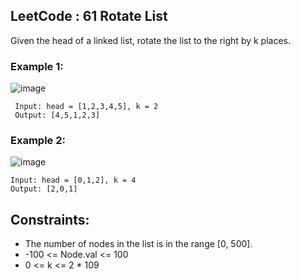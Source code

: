 ## LeetCode : 61 Rotate List
Given the head of a linked list, rotate the list to the right by k places.

### Example 1:
![image](https://user-images.githubusercontent.com/108012653/196498810-4f68502d-6de8-4291-8bb7-c9a18717a122.png)
```
 Input: head = [1,2,3,4,5], k = 2
 Output: [4,5,1,2,3]
```

### Example 2:
![image](https://user-images.githubusercontent.com/108012653/196499108-106ba57b-661c-49f6-af59-7dc1a4195d98.png)
```
Input: head = [0,1,2], k = 4
Output: [2,0,1]
```

## Constraints:

- The number of nodes in the list is in the range [0, 500].
- -100 <= Node.val <= 100
- 0 <= k <= 2 * 109
